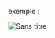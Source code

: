 exemple :

![Sans titre](https://github.com/fk-crafter/html-css-js-animation/assets/127132293/46e69a77-1ec8-4c73-aefe-d851fb9c719e)
